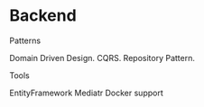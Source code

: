# Backend
Patterns

Domain Driven Design.
CQRS.
Repository Pattern.


Tools

EntityFramework
Mediatr
Docker support
